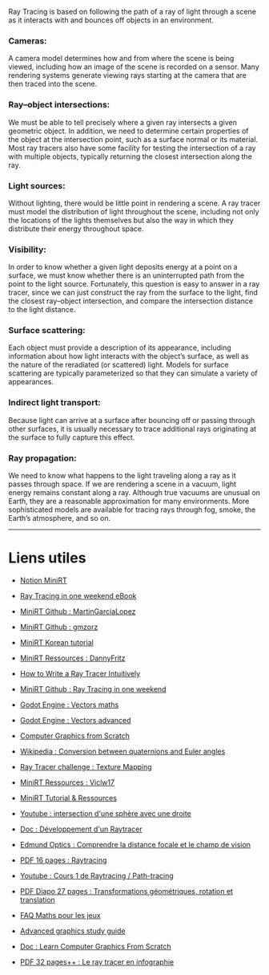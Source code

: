 Ray Tracing is based on following the path of a ray of light through a scene as it interacts with and bounces off objects in an environment.

### Cameras:
A camera model determines how and from where the scene is being viewed,
including how an image of the scene is recorded on a sensor. 
Many rendering systems generate viewing rays starting at the camera that are then traced into the scene.

### Ray–object intersections:
We must be able to tell precisely where a given ray intersects a given geometric object. 
In addition, we need to determine certain properties of the object at the intersection point,
such as a surface normal or its material. 
Most ray tracers also have some facility for testing the intersection of a ray with multiple objects,
typically returning the closest intersection along the ray.

### Light sources:
Without lighting, there would be little point in rendering a scene. 
A ray tracer must model the distribution of light throughout the scene,
including not only the locations of the lights themselves but also the way in which they distribute their energy throughout space.

### Visibility:
In order to know whether a given light deposits energy at a point on a surface,
we must know whether there is an uninterrupted path from the point to the light source. 
Fortunately, this question is easy to answer in a ray tracer,
since we can just construct the ray from the surface to the light,
find the closest ray–object intersection, and compare the intersection distance to the light distance.

### Surface scattering:
Each object must provide a description of its appearance,
including information about how light interacts with the object’s surface, as well as the nature of the reradiated (or scattered) light. 
Models for surface scattering are typically parameterized so that they can simulate a variety of appearances.

### Indirect light transport:
Because light can arrive at a surface after bouncing off or passing through other surfaces, 
it is usually necessary to trace additional rays originating at the surface to fully capture this effect.

### Ray propagation:
We need to know what happens to the light traveling along a ray as it passes through space. 
If we are rendering a scene in a vacuum, light energy remains constant along a ray. 
Although true vacuums are unusual on Earth, they are a reasonable approximation for many environments. 
More sophisticated models are available for tracing rays through fog, smoke, the Earth’s atmosphere, and so on.

---

# Liens utiles

- [Notion MiniRT](https://www.notion.so/miniRT-5f6fcdf6d05e4742b6c38f0588f12436)
- [Ray Tracing in one weekend eBook](https://raytracing.github.io/)
- [MiniRT Github : MartinGarciaLopez](https://github.com/martingarcialopez/miniRT)
- [MiniRT Github : gmzorz](https://github.com/gmzorz/MiniRT)
- [MiniRT Korean tutorial](https://velog.io/@sayi/series/miniRT)

- [MiniRT Ressources : DannyFritz](https://github.com/dannyfritz/awesome-ray-tracing)
- [How to Write a Ray Tracer Intuitively](https://blog.scottlogic.com/2020/03/10/raytracer-how-to.html)
- [MiniRT Github : Ray Tracing in one weekend](https://github.com/RayTracing/raytracing.github.io)

- [Godot Engine : Vectors maths](https://docs.godotengine.org/en/stable/tutorials/math/vector_math.html)
- [Godot Engine : Vectors advanced](https://docs.godotengine.org/en/stable/tutorials/math/vectors_advanced.html)
- [Computer Graphics from Scratch](https://gabrielgambetta.com/computer-graphics-from-scratch/)
- [Wikipedia : Conversion between quaternions and Euler angles](https://en.wikipedia.org/wiki/Conversion_between_quaternions_and_Euler_angles)
- [Ray Tracer challenge : Texture Mapping](http://raytracerchallenge.com/bonus/texture-mapping.html)

- [MiniRT Ressources : Viclw17](https://viclw17.github.io/)
- [MiniRT Tutorial & Ressources](https://bigpel66.oopy.io/library/42/reference/5)
- [Youtube : intersection d'une sphère avec une droite](https://www.youtube.com/watch?v=XA36h0EIMGY)
- [Doc : Développement d'un Raytracer](https://www.alrj.org/docs/3D/raytracer/raytracertutchap1.htm)
- [Edmund Optics : Comprendre la distance focale et le champ de vision](https://www.edmundoptics.fr/knowledge-center/application-notes/imaging/understanding-focal-length-and-field-of-view/)

- [PDF 16 pages : Raytracing](https://euler.ac-versailles.fr/IMG/pdf/raytracing.pdf)
- [Youtube : Cours 1 de Raytracing / Path-tracing](https://www.youtube.com/watch?v=1HYhrx9bzP8)
- [PDF Diapo 27 pages : Transformations géométriques, rotation et translation](http://www2.ift.ulaval.ca/~pgiguere/cours/IntroRobotique2017/notes/03-VisionIII.pdf)
- [FAQ Maths pour les jeux](https://jeux.developpez.com/faq/math/)
- [Advanced graphics study guide](https://www.cl.cam.ac.uk/teaching/2000/AGraphHCI/AG/toplevel.html)

- [Doc : Learn Computer Graphics From Scratch](https://www.scratchapixel.com/)
- [PDF 32 pages++ : Le ray tracer en infographie](https://physique.cmaisonneuve.qc.ca/svezina/nyc/note_nyc/NYC_CHAP_6_IMPRIMABLE_4.pdf)
